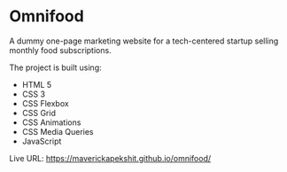 # Omnifood

A dummy one-page marketing website for a tech-centered startup selling monthly food subscriptions.

The project is built using:

- HTML 5
- CSS 3
- CSS Flexbox
- CSS Grid
- CSS Animations
- CSS Media Queries
- JavaScript

Live URL: https://maverickapekshit.github.io/omnifood/
